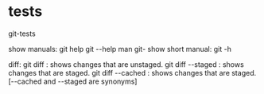 # tests
git-tests


show manuals:
	git help <verb>
	git <verb> --help
	man git-<verb>
show short manual:
	git <verb> -h


diff:
	git diff : 		shows changes that are unstaged.
	git diff --staged : 	shows changes that are staged.
	git diff --cached :	shows changes that are staged. [--cached and --staged are synonyms]
